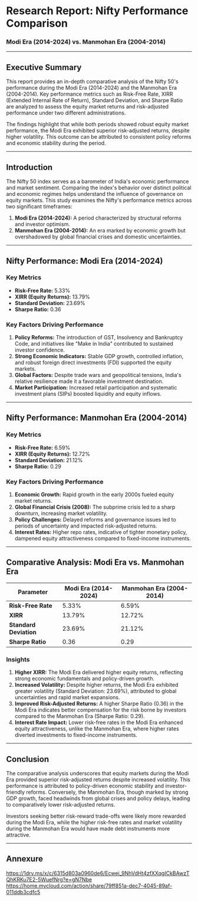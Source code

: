 # Research Report: Nifty Performance Comparison  
### Modi Era (2014-2024) vs. Manmohan Era (2004-2014)

---

## Executive Summary

This report provides an in-depth comparative analysis of the Nifty 50's performance during the Modi Era (2014-2024) and the Manmohan Era (2004-2014). Key performance metrics such as Risk-Free Rate, XIRR (Extended Internal Rate of Return), Standard Deviation, and Sharpe Ratio are analyzed to assess the equity market returns and risk-adjusted performance under two different administrations.  

The findings highlight that while both periods showed robust equity market performance, the Modi Era exhibited superior risk-adjusted returns, despite higher volatility. This outcome can be attributed to consistent policy reforms and economic stability during the period.

---

## Introduction

The Nifty 50 index serves as a barometer of India's economic performance and market sentiment. Comparing the index's behavior over distinct political and economic regimes helps understand the influence of governance on equity markets. This study examines the Nifty's performance metrics across two significant timeframes:
1. **Modi Era (2014-2024):** A period characterized by structural reforms and investor optimism.  
2. **Manmohan Era (2004-2014):** An era marked by economic growth but overshadowed by global financial crises and domestic uncertainties.

---

## Nifty Performance: Modi Era (2014-2024)

### Key Metrics
- **Risk-Free Rate:** 5.33%  
- **XIRR (Equity Returns):** 13.79%  
- **Standard Deviation:** 23.69%  
- **Sharpe Ratio:** 0.36  

### Key Factors Driving Performance
1. **Policy Reforms:** The introduction of GST, Insolvency and Bankruptcy Code, and initiatives like "Make in India" contributed to sustained investor confidence.  
2. **Strong Economic Indicators:** Stable GDP growth, controlled inflation, and robust foreign direct investments (FDI) supported the equity markets.  
3. **Global Factors:** Despite trade wars and geopolitical tensions, India's relative resilience made it a favorable investment destination.  
4. **Market Participation:** Increased retail participation and systematic investment plans (SIPs) boosted liquidity and equity inflows.

---

## Nifty Performance: Manmohan Era (2004-2014)

### Key Metrics
- **Risk-Free Rate:** 6.59%  
- **XIRR (Equity Returns):** 12.72%  
- **Standard Deviation:** 21.12%  
- **Sharpe Ratio:** 0.29  

### Key Factors Driving Performance
1. **Economic Growth:** Rapid growth in the early 2000s fueled equity market returns.  
2. **Global Financial Crisis (2008):** The subprime crisis led to a sharp downturn, increasing market volatility.  
3. **Policy Challenges:** Delayed reforms and governance issues led to periods of uncertainty and impacted risk-adjusted returns.  
4. **Interest Rates:** Higher repo rates, indicative of tighter monetary policy, dampened equity attractiveness compared to fixed-income instruments.

---

## Comparative Analysis: Modi Era vs. Manmohan Era

| **Parameter**          | **Modi Era (2014-2024)** | **Manmohan Era (2004-2014)** |
|------------------------|--------------------------|------------------------------|
| **Risk-Free Rate**     | 5.33%                    | 6.59%                        |
| **XIRR**               | 13.79%                   | 12.72%                       |
| **Standard Deviation** | 23.69%                   | 21.12%                       |
| **Sharpe Ratio**       | 0.36                     | 0.29                         |

### Insights
1. **Higher XIRR:** The Modi Era delivered higher equity returns, reflecting strong economic fundamentals and policy-driven growth.  
2. **Increased Volatility:** Despite higher returns, the Modi Era exhibited greater volatility (Standard Deviation: 23.69%), attributed to global uncertainties and rapid market expansions.  
3. **Improved Risk-Adjusted Returns:** A higher Sharpe Ratio (0.36) in the Modi Era indicates better compensation for the risk borne by investors compared to the Manmohan Era (Sharpe Ratio: 0.29).  
4. **Interest Rate Impact:** Lower risk-free rates in the Modi Era enhanced equity attractiveness, unlike the Manmohan Era, where higher rates diverted investments to fixed-income instruments.  

---

## Conclusion

The comparative analysis underscores that equity markets during the Modi Era provided superior risk-adjusted returns despite increased volatility. This performance is attributed to policy-driven economic stability and investor-friendly reforms. Conversely, the Manmohan Era, though marked by strong GDP growth, faced headwinds from global crises and policy delays, leading to comparatively lower risk-adjusted returns.

Investors seeking better risk-reward trade-offs were likely more rewarded during the Modi Era, while the higher risk-free rates and market volatility during the Manmohan Era would have made debt instruments more attractive.

---

## Annexure

https://1drv.ms/x/c/6315d803a0960de6/Ecwej_9NhVdHt4zfXXqgICkBAwzTQhKRKu7E2-5WuefNrg?e=gN7Nbe
https://home.mycloud.com/action/share/79ff851a-dec7-4045-89af-011ddb3cdfc5


